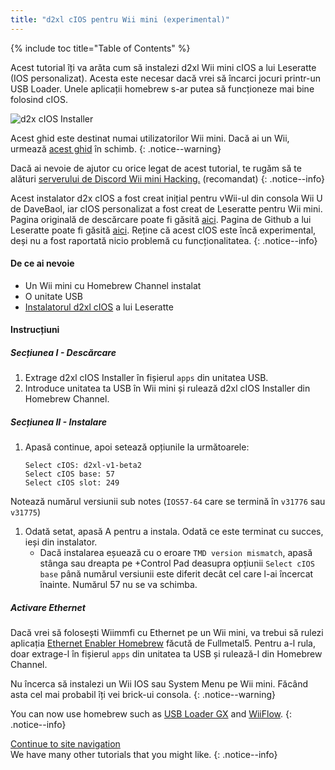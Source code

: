 ```yaml
---
title: "d2xl cIOS pentru Wii mini (experimental)"
---
```


{% include toc title="Table of Contents" %}

Acest tutorial îți va arăta cum să instalezi d2xl Wii mini cIOS a lui Leseratte (IOS personalizat). Acesta este necesar dacă vrei să încarci jocuri printr-un USB Loader. Unele aplicații homebrew s-ar putea să funcționeze mai bine folosind cIOS.

![d2x cIOS Installer](/images/cIOS.png)

Acest ghid este destinat numai utilizatorilor Wii mini. Dacă ai un Wii, urmează [acest ghid](cios) în schimb.
{: .notice--warning}

Dacă ai nevoie de ajutor cu orice legat de acest tutorial, te rugăm să te alături [ serverului de Discord Wii mini Hacking.](https://discord.gg/6ryxnkS) (recomandat)
{: .notice--info}

Acest instalator d2x cIOS a fost creat inițial pentru vWii-ul din consola Wii U de DaveBaol, iar cIOS personalizat a fost creat de Leseratte pentru Wii mini. Pagina originală de descărcare poate fi găsită [aici](https://wii.leseratte10.de/d2xl-cIOS/). Pagina de Github a lui Leseratte poate fi găsită [aici](https://github.com/Leseratte10/d2xl-cios). Reține că acest cIOS este încă experimental, deși nu a fost raportată nicio problemă cu funcționalitatea.
{: .notice--info}

#### De ce ai nevoie

* Un Wii mini cu Homebrew Channel instalat
* O unitate USB
* [Instalatorul d2xl cIOS](/assets/files/d2xl_wii_mini_cIOS_installer_v1_beta2.zip) a lui Leseratte

#### Instrucțiuni

##### Secțiunea I - Descărcare

1. Extrage d2xl cIOS Installer în fișierul `apps` din unitatea USB.
1. Introduce unitatea ta USB în Wii mini și rulează d2xl cIOS Installer din Homebrew Channel.

##### Secțiunea II - Instalare

1. Apasă continue, apoi setează opțiunile la următoarele:
    ```
    Select cIOS: d2xl-v1-beta2
    Select cIOS base: 57
    Select cIOS slot: 249
    ```
Notează numărul versiunii sub notes (`IOS57-64` care se termină în `v31776` sau `v31775`)
1. Odată setat, apasă A pentru a instala. Odată ce este terminat cu succes, ieși din instalator.
   - Dacă instalarea eșuează cu o eroare `TMD version mismatch`, apasă stânga sau dreapta pe +Control Pad deasupra opțiunii `Select cIOS base` până numărul versiunii este diferit decât cel care l-ai încercat înainte. Numărul 57 nu se va schimba.


##### Activare Ethernet
Dacă vrei să folosești Wiimmfi cu Ethernet pe un Wii mini, va trebui să rulezi aplicația [Ethernet Enabler Homebrew](/assets/files/Wii_Mini_Ethernet_Enable.zip) făcută de Fullmetal5. Pentru a-l rula, doar extrage-l în fișierul `apps` din unitatea ta USB și rulează-l din Homebrew Channel.

Nu încerca să instalezi un Wii IOS sau System Menu pe Wii mini. Făcând asta cel mai probabil îți vei brick-ui consola.
{: .notice--warning}

You can now use homebrew such as [USB Loader GX](usbloadergx) and [WiiFlow](wiiflow).
{: .notice--info}

[Continue to site navigation](site-navigation)<br> We have many other tutorials that you might like.
{: .notice--info}
